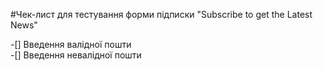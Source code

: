 #Чек-лист для тестування форми підписки "Subscribe to get the Latest News"

-[] Введення валідної пошти  
-[] Введення невалідної пошти 
